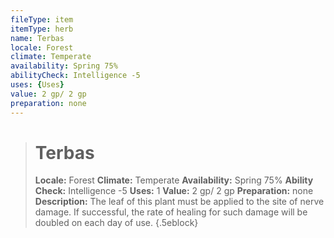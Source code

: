 ```yaml
---
fileType: item
itemType: herb
name: Terbas
locale: Forest
climate: Temperate
availability: Spring 75%
abilityCheck: Intelligence -5
uses: {Uses}
value: 2 gp/ 2 gp
preparation: none
---
```

>#  Terbas
>
> **Locale:** Forest
> **Climate:** Temperate
> **Availability:** Spring 75%
> **Ability Check:** Intelligence -5
> **Uses:** 1
> **Value:** 2 gp/ 2 gp
> **Preparation:** none
> **Description:** The leaf of this plant must be applied to the site of nerve damage. If successful, the rate of healing for such damage will be doubled on each day of use.
{.5eblock}

